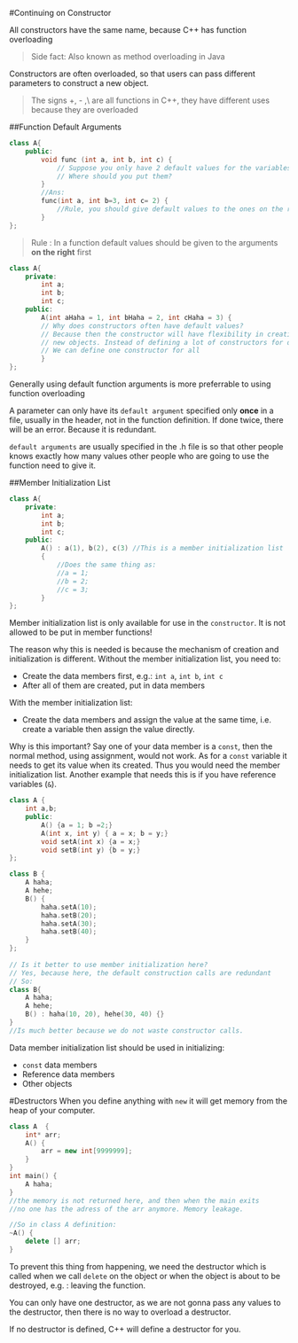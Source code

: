 #Continuing on Constructor

All constructors have the same name, because C++ has function overloading

>Side fact: Also known as method overloading in Java

Constructors are often overloaded, so that users can pass different parameters to construct 
a new object.

> The signs +, - ,\ are all functions in C++, they have different uses because they are overloaded


##Function Default Arguments
```cpp
class A{
    public:
        void func (int a, int b, int c) { 
            // Suppose you only have 2 default values for the variables
            // Where should you put them?            
        }
        //Ans:
        func(int a, int b=3, int c= 2) {
            //Rule, you should give default values to the ones on the right
        }
};
```

>Rule : In a function default values should be given to the arguments **on the right** first

```cpp
class A{
    private: 
        int a;
        int b;
        int c;
    public:
        A(int aHaha = 1, int bHaha = 2, int cHaha = 3) {
        // Why does constructors often have default values?
        // Because then the constructor will have flexibility in creating
        // new objects. Instead of defining a lot of constructors for different cases
        // We can define one constructor for all
        }      
};
```

Generally using default function arguments is more preferrable to using function overloading

A parameter can only have its `default argument` specified only **once** in a file, usually in the 
header, not in the function definition. If done twice, there will be an error. Because it is redundant.

`default arguments` are usually specified in the .h file is so that other people knows exactly how many values 
other people who are going to use the function need to give it.

##Member Initialization List

``` cpp
class A{
    private: 
        int a;
        int b;
        int c;
    public:
        A() : a(1), b(2), c(3) //This is a member initialization list
        { 
            //Does the same thing as:
            //a = 1;
            //b = 2;
            //c = 3;
        }      
};
```
Member initialization list is only available for use in the `constructor`.
It is not allowed to be put in member functions!

The reason why this is needed is because the mechanism of creation and initialization is different.
Without the member initialization list, you need to:
- Create the data members first, e.g.: `int a`, `int b`, `int c`
- After all of them are created, put in data members 

With the member initialization list:
- Create the data members and assign the value at the same time, 
i.e. create a variable then assign the value directly.

Why is this important? Say one of your data member is a `const`, then the normal method,
using assignment, would not work. As for a `const` variable it needs to get its value
when its created. Thus you would need the member initialization list. Another example that 
needs this is if you have reference variables (`&`).

```cpp
class A {
    int a,b;
    public:
        A() {a = 1; b =2;}
        A(int x, int y) { a = x; b = y;}
        void setA(int x) {a = x;}
        void setB(int y) {b = y;}
};

class B {
    A haha;
    A hehe;
    B() {
        haha.setA(10);
        haha.setB(20);
        haha.setA(30);
        haha.setB(40);
    }
};
       
// Is it better to use member initialization here?
// Yes, because here, the default construction calls are redundant
// So: 
class B{
    A haha;
    A hehe;
    B() : haha(10, 20), hehe(30, 40) {}
}
//Is much better because we do not waste constructor calls.
```

Data member initialization list should be used in initializing:
- `const` data members
- Reference data members
- Other objects

#Destructors
When you define anything with `new` it will get memory from the heap
of your computer. 

```cpp 
class A  {
    int* arr;
    A() {
        arr = new int[9999999];
    }
}
int main() {
    A haha;
}
//the memory is not returned here, and then when the main exits
//no one has the adress of the arr anymore. Memory leakage.

//So in class A definition:
~A() {
    delete [] arr;
} 
```

To prevent this thing from happening, we need the destructor
which is called when we call `delete` on the object or when the 
object is about to be destroyed, e.g. : leaving the function.

You can only have one destructor, as we are not gonna pass any values
to the destructor, then there is no way to overload a destructor.

If no destructor is defined, C++ will define a destructor for you.


